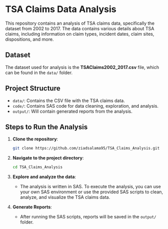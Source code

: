 # TSA Claims Data Analysis

This repository contains an analysis of TSA claims data, specifically the dataset from 2002 to 2017. The data contains various details about TSA claims, including information on claim types, incident dates, claim sites, dispositions, and more.

## Dataset

The dataset used for analysis is the **TSAClaims2002_2017.csv** file, which can be found in the `data/` folder.

## Project Structure

- `data/`: Contains the CSV file with the TSA claims data.
- `code/`: Contains SAS code for data cleaning, exploration, and analysis.
- `output/`: Will contain generated reports from the analysis.

## Steps to Run the Analysis

1. **Clone the repository**:

    ```bash
    git clone https://github.com/ziadsalama95/TSA_Claims_Analysis.git
    ```

2. **Navigate to the project directory**:

    ```bash
    cd TSA_Claims_Analysis
    ```

3. **Explore and analyze the data**:
   - The analysis is written in SAS. To execute the analysis, you can use your own SAS environment or use the provided SAS scripts to clean, analyze, and visualize the TSA claims data.

4. **Generate Reports**:
   - After running the SAS scripts, reports will be saved in the `output/` folder.
